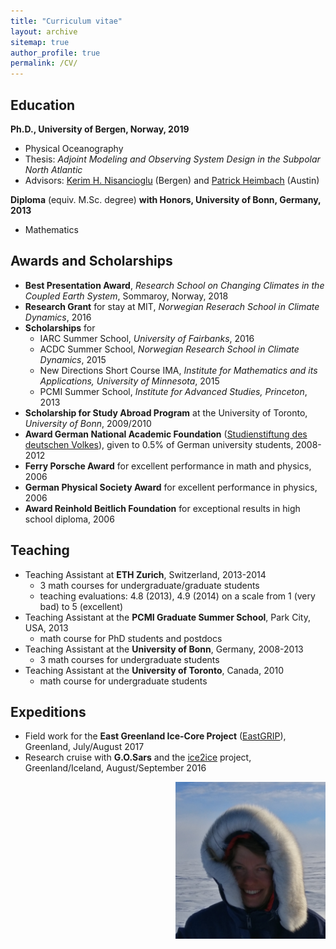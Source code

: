 ```yaml
---
title: "Curriculum vitae"
layout: archive
sitemap: true
author_profile: true
permalink: /CV/
---
```


## Education

**Ph.D., University of Bergen, Norway, 2019**
- Physical Oceanography
- Thesis: _Adjoint Modeling and Observing System Design in the Subpolar North Atlantic_
- Advisors: [Kerim H. Nisancioglu](https://kerim.w.uib.no/) (Bergen) and [Patrick Heimbach](https://heimbach.wordpress.com/) (Austin)

**Diploma** (equiv. M.Sc. degree) **with Honors, University of Bonn, Germany, 2013**
- Mathematics


## Awards and Scholarships ###

- **Best Presentation Award**, *Research School on Changing Climates in the Coupled Earth System*, Sommaroy, Norway, 2018
- **Research Grant** for stay at MIT, *Norwegian Reserach School in Climate Dynamics*, 2016
- **Scholarships** for
    - IARC Summer School, *University of Fairbanks*, 2016
    - ACDC Summer School, *Norwegian Research School in Climate Dynamics*, 2015
    - New Directions Short Course IMA, *Institute for Mathematics and its Applications, University of Minnesota*, 2015
    - PCMI Summer School, *Institute for Advanced Studies, Princeton*, 2013
- **Scholarship for Study Abroad Program** at the University of Toronto, *University of Bonn*, 2009/2010
- **Award German National Academic Foundation** ([Studienstiftung des deutschen Volkes](https://www.studienstiftung.de/en/leitbild/)), given to 0.5% of German university students, 2008-2012
- **Ferry Porsche Award** for excellent performance in math and physics, 2006
- **German Physical Society Award** for excellent performance in physics, 2006
- **Award Reinhold Beitlich Foundation** for exceptional results in high school diploma, 2006


## Teaching ##

- Teaching Assistant at **ETH Zurich**, Switzerland, 2013-2014
    - 3 math courses for undergraduate/graduate students
    - teaching evaluations: 4.8 (2013), 4.9 (2014) on a scale from 1 (very bad) to 5 (excellent)
- Teaching Assistant at the **PCMI Graduate Summer School**, Park City, USA, 2013
    - math course for PhD students and postdocs
- Teaching Assistant at the **University of Bonn**, Germany, 2008-2013
    - 3 math courses for undergraduate students
- Teaching Assistant at the **University of Toronto**, Canada, 2010
    - math course for undergraduate students 


## Expeditions

- Field work for the **East Greenland Ice-Core Project** ([EastGRIP](https://eastgrip.org/)), Greenland, July/August 2017
- Research cruise with **G.O.Sars** and the [ice2ice](https://ice2ice.w.uib.no/) project, Greenland/Iceland, August/September 2016

<img src="/assets/images/EastGRIP_NL.png" width="240px" alt="Nora Loose" align="right" />
